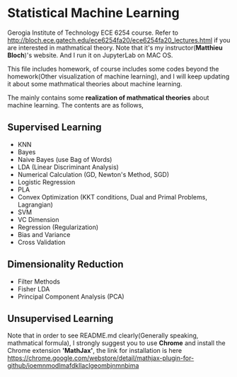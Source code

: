 # Statistical Machine Learning

Gerogia Institute of Technology ECE 6254 course. Refer to http://bloch.ece.gatech.edu/ece6254fa20/ece6254fa20_lectures.html
if you are interested in mathmatical theory. Note that it's my instructor(**Matthieu Bloch**)'s website. And I run it on JupyterLab on MAC OS.

This file includes homework, of course includes some codes beyond the homework(Other visualization of machine learning), and I
will keep updating it about some mathmatical theories about machine learning.

The mainly contains some **realization of mathmatical theories** about machine learning. The contents are as follows,
## Supervised Learning
* KNN
* Bayes
* Naive Bayes (use Bag of Words)
* LDA (Linear Discriminant Analysis)
* Numerical Calculation (GD, Newton's Method, SGD)
* Logistic Regression
* PLA
* Convex Optimization (KKT conditions, Dual and Primal Problems, Lagrangian)
* SVM
* VC Dimension
* Regression (Regularization)
* Bias and Variance
* Cross Validation

## Dimensionality Reduction
* Filter Methods
* Fisher LDA
* Principal Component Analysis (PCA)

## Unsupervised Learning


Note that in order to see README.md clearly(Generally speaking, mathmatical formula), I strongly suggest you to use **Chrome** and install the 
Chrome extension **'MathJax'**, the link for installation is here 
https://chrome.google.com/webstore/detail/mathjax-plugin-for-github/ioemnmodlmafdkllaclgeombjnmnbima
